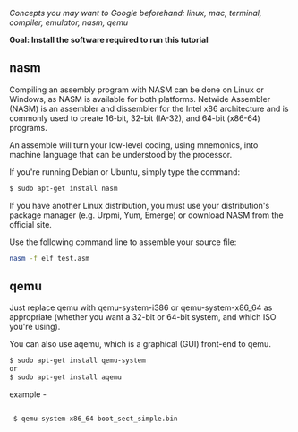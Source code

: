 *Concepts you may want to Google beforehand: linux, mac, terminal, compiler, emulator, nasm, qemu*

**Goal: Install the software required to run this tutorial**
## nasm
Compiling an assembly program with NASM can be done on Linux or Windows, as NASM is available for both platforms. 
Netwide Assembler (NASM) is an assembler and dissembler for the Intel x86 architecture and is commonly used to create 16-bit, 32-bit (IA-32), and 64-bit (x86-64) programs. 

An assemble will turn your low-level coding, using mnemonics, into machine language that can be understood by the processor. 

If you're running Debian or Ubuntu, simply type the command: 

```sh
$ sudo apt-get install nasm
```

If you have another Linux distribution, you must use your distribution's package manager (e.g. Urpmi, Yum, Emerge) or download NASM from the official site. 

Use the following command line to assemble your source file: 

```sh
nasm -f elf test.asm
```

## qemu
Just replace qemu with qemu-system-i386 or qemu-system-x86_64 as appropriate (whether you want a 32-bit or 64-bit system, and which ISO you're using).

You can also use aqemu, which is a graphical (GUI) front-end to qemu.
```sh
$ sudo apt-get install qemu-system
or
$ sudo apt-get install aqemu
```
example - 
```sh

 $ qemu-system-x86_64 boot_sect_simple.bin
```
